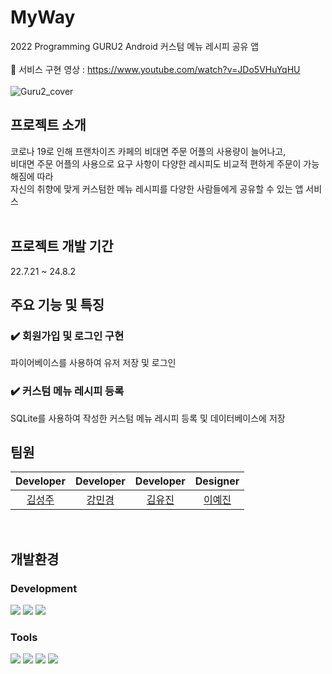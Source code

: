 # MyWay
2022 Programming GURU2 Android 커스텀 메뉴 레시피 공유 앱
<br/>
<br/>
🔗 서비스 구현 영상 : https://www.youtube.com/watch?v=JDo5VHuYqHU
<br/>
<br/>
![Guru2_cover](https://github.com/user-attachments/assets/6aa99cbe-4afc-4e98-92ad-784ee940ad3a)



## 프로젝트 소개
코로나 19로 인해 프랜차이즈 카페의 비대면 주문 어플의 사용량이 늘어나고, <br/>
비대면 주문 어플의 사용으로 요구 사항이 다양한 레시피도 비교적 편하게 주문이 가능해짐에 따라 <br/>
자신의 취향에 맞게 커스텀한 메뉴 레시피를 다양한 사람들에게 공유할 수 있는 앱 서비스 <br/>
<br/>

## 프로젝트 개발 기간<br/>
22.7.21 ~ 24.8.2
<br/>

## 주요 기능 및 특징 <br/>
### ✔️ 회원가입 및 로그인 구현
파이어베이스를 사용하여 유저 저장 및 로그인
### ✔️ 커스텀 메뉴 레시피 등록
SQLite를 사용하여 작성한 커스텀 메뉴 레시피 등록 및 데이터베이스에 저장
<br/>

## 팀원
| Developer | Developer | Developer | Designer |
| :-----: | :-----: | :------: |:------: |
|[김성주](https://github.com/whitecastle20)|[강민경](https://github.com/mingyeong0210)|[김유진](https://github.com/yyyujinnn)|[이예진](https://github.com/Jynn1221)|
<br/>

## 개발환경

### Development
<img src="https://img.shields.io/badge/Kotlin-0095D5?&style=for-the-badge&logo=kotlin&logoColor=white"> <img src="https://img.shields.io/badge/Firebase-039BE5?style=for-the-badge&logo=Firebase&logoColor=white"> <img src="https://img.shields.io/badge/SQLite-07405E?style=for-the-badge&logo=sqlite&logoColor=white">

### Tools
<img src="https://img.shields.io/badge/Android_Studio-3DDC84?style=for-the-badge&logo=android-studio&logoColor=white">  <img src="https://img.shields.io/badge/GitHub-100000?style=for-the-badge&logo=github&logoColor=white">  <img src="	https://img.shields.io/badge/Figma-F24E1E?style=for-the-badge&logo=figma&logoColor=white"> <img src="https://img.shields.io/badge/Zoom-2D8CFF?style=for-the-badge&logo=zoom&logoColor=white">




